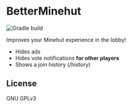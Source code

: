 # BetterMinehut
![Gradle build](https://github.com/SkyfallWasTaken/BetterMinehut/workflows/Gradle%20build/badge.svg)

Improves your Minehut experience in the lobby!
- Hides ads
- Hides vote notifications **for other players**
- Shows a join history (/history)

## License
GNU GPLv3 
